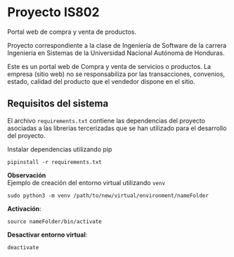 # Proyecto IS802
Portal web de compra y venta de productos.

Proyecto correspondiente a la clase de Ingeniería de Software de la carrera Ingeniería en Sistemas de la Universidad Nacional Autónoma de Honduras. 

Este es un portal web de Compra y venta de servicios o productos. 
La empresa (sitio web) no se responsabiliza por las transacciones, convenios, estado, calidad del producto que el vendedor dispone en el sitio. 


## Requisitos del sistema

El archivo `requirements.txt` contiene las dependencias del proyecto asociadas a las librerías tercerizadas que se han utilizado para el desarrollo del proyecto. 

Instalar dependencias utilizando pip

```Shell
pipinstall -r requirements.txt
```

**Observación**  
Ejemplo de creación del entorno virtual utilizando `venv`

```Shell
sudo python3 -m venv /path/to/new/virtual/environment/nameFolder
```

**Activación**:    

```Shell
source nameFolder/bin/activate
```

**Desactivar entorno virtual**:  

```Shell
deactivate
```
